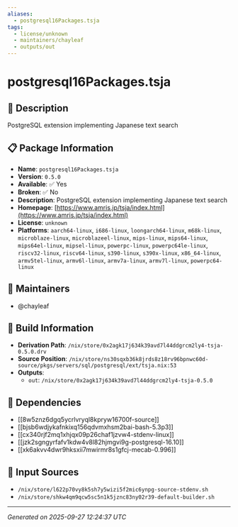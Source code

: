 ```yaml
---
aliases:
  - postgresql16Packages.tsja
tags:
  - license/unknown
  - maintainers/chayleaf
  - outputs/out
---
```


# postgresql16Packages.tsja

## 📝 Description

PostgreSQL extension implementing Japanese text search

## 📋 Package Information

- **Name**: `postgresql16Packages.tsja`
- **Version**: `0.5.0`
- **Available**: ✅ Yes
- **Broken**: ✅ No
- **Description**: PostgreSQL extension implementing Japanese text search
- **Homepage**: [https://www.amris.jp/tsja/index.html](https://www.amris.jp/tsja/index.html)
- **License**: `unknown`
- **Platforms**: `aarch64-linux`, `i686-linux`, `loongarch64-linux`, `m68k-linux`, `microblaze-linux`, `microblazeel-linux`, `mips-linux`, `mips64-linux`, `mips64el-linux`, `mipsel-linux`, `powerpc-linux`, `powerpc64le-linux`, `riscv32-linux`, `riscv64-linux`, `s390-linux`, `s390x-linux`, `x86_64-linux`, `armv5tel-linux`, `armv6l-linux`, `armv7a-linux`, `armv7l-linux`, `powerpc64-linux`
## 👥 Maintainers

- @chayleaf


## 🔧 Build Information

- **Derivation Path**: `/nix/store/0x2agk17j634k39avd7l44ddgrcm2ly4-tsja-0.5.0.drv`
- **Source Position**: `/nix/store/ns30sqxb36k8jrds8z18rv96bpnwc60d-source/pkgs/servers/sql/postgresql/ext/tsja.nix:53`
- **Outputs**:
  - `out`:  `/nix/store/0x2agk17j634k39avd7l44ddgrcm2ly4-tsja-0.5.0`

## 🔗 Dependencies

- [[8w5znz6dgq5ycrlvryql8kpryw16700f-source]]
- [[bjsb6wdjykafnkixq156qdvmxhsm2bai-bash-5.3p3]]
- [[cx340rjf2mq1xhjqx09p26chaf1jzvw4-stdenv-linux]]
- [[jzk2sgngyrfafv1kdw4v8l82hjmgvi9g-postgresql-16.10]]
- [[xk6akvv4dwr9hksxii7mwirmr8s1gfcj-mecab-0.996]]

## 📁 Input Sources

- `/nix/store/l622p70vy8k5sh7y5wizi5f2mic6ynpg-source-stdenv.sh`
- `/nix/store/shkw4qm9qcw5sc5n1k5jznc83ny02r39-default-builder.sh`

---
*Generated on 2025-09-27 12:24:37 UTC*
